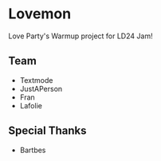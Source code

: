 Lovemon
=======
Love Party's Warmup project for LD24 Jam!

## Team
 * Textmode
 * JustAPerson
 * Fran
 * Lafolie

## Special Thanks
 * Bartbes

